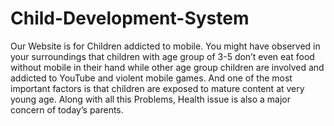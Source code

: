 # Child-Development-System

Our Website is for Children addicted to mobile. You might have observed in your surroundings that children with age group of 3-5 don’t even eat food without mobile in their hand while other age group children are involved and addicted to YouTube and violent mobile games. And one of the most important factors is that children are exposed to mature content at very young age. Along with all this Problems, Health issue is also a major concern of today’s parents.
